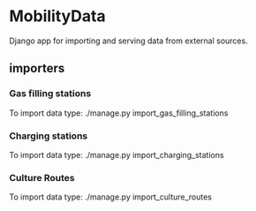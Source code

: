 # MobilityData

Django app for importing and serving data from external sources.

## importers

### Gas filling stations
To import data type:
./manage.py import_gas_filling_stations

### Charging stations
To import data type:
./manage.py import_charging_stations

### Culture Routes
To import data type:
./manage.py import_culture_routes
